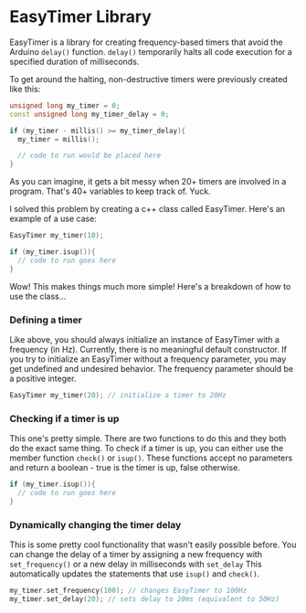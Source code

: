 # EasyTimer Library

EasyTimer is a library for creating frequency-based timers that avoid the Arduino `delay()` function. `delay()` temporarily halts all code execution for a specified duration of milliseconds.

To get around the halting, non-destructive timers were previously created like this:

```cpp
unsigned long my_timer = 0;
const unsigned long my_timer_delay = 0;

if (my_timer - millis() >= my_timer_delay){
  my_timer = millis();

  // code to run would be placed here
}
```
As you can imagine, it gets a bit messy when 20+ timers are involved in a program. That's 40+ variables to keep track of. Yuck.

I solved this problem by creating a c++ class called EasyTimer. Here's an example of a use case:

```cpp
EasyTimer my_timer(10);

if (my_timer.isup()){
  // code to run goes here
}
```

Wow! This makes things much more simple! Here's a breakdown of how to use the class...

### Defining a timer

Like above, you should always initialize an instance of EasyTimer with a frequency (in Hz). Currently, there is no meaningful default constructor. If you try to initialize an EasyTimer without a frequency parameter, you may get undefined and undesired behavior. The frequency parameter should be a positive integer.

```cpp
EasyTimer my_timer(20); // initialize a timer to 20Hz
```

### Checking if a timer is up

This one's pretty simple. There are two functions to do this and they both do the exact same thing. To check if a timer is up, you can either use the member function `check()` or `isup()`. These functions accept no parameters and return a boolean - true is the timer is up, false otherwise.

```cpp
if (my_timer.isup()){
  // code to run goes here
}
```

### Dynamically changing the timer delay

This is some pretty cool functionality that wasn't easily possible before. You can change the delay of a timer by assigning a new frequency with `set_frequency()` or a new delay in milliseconds with `set_delay` This automatically updates the statements that use `isup()` and `check()`.

```cpp
my_timer.set_frequency(100); // changes EasyTimer to 100Hz
my_timer.set_delay(20); // sets delay to 20ms (equivalent to 50Hz)
```
